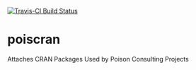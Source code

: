 [![Travis-CI Build Status](https://travis-ci.org/poissonconsulting/poiscran.svg?branch=master)](https://travis-ci.org/poissonconsulting/poiscran)

# poiscran

Attaches CRAN Packages Used by Poison Consulting Projects
